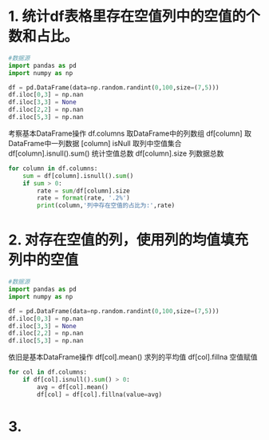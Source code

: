 #  1. 统计df表格里存在空值列中的空值的个数和占比。
```python
#数据源
import pandas as pd
import numpy as np

df = pd.DataFrame(data=np.random.randint(0,100,size=(7,5)))
df.iloc[0,3] = np.nan
df.iloc[3,3] = None
df.iloc[2,2] = np.nan
df.iloc[5,3] = np.nan
```

考察基本DataFrame操作
df.columns  取DataFrame中的列数组
df[column]  取DataFrame中一列数据
[column]   isNull 取列中空值集合
df[column].isnull().sum()  统计空值总数
df[column].size   列数据总数

``` python
for column in df.columns:
    sum = df[column].isnull().sum()
    if sum > 0:
        rate = sum/df[column].size
        rate = format(rate, '.2%')
        print(column,'列中存在空值的占比为:',rate)
```

# 2. 对存在空值的列，使用列的均值填充列中的空值

```python
#数据源
import pandas as pd
import numpy as np

df = pd.DataFrame(data=np.random.randint(0,100,size=(7,5)))
df.iloc[0,3] = np.nan
df.iloc[3,3] = None
df.iloc[2,2] = np.nan
df.iloc[5,3] = np.nan
```

依旧是基本DataFrame操作
df[col].mean()  求列的平均值
df[col].fillna     空值赋值

``` python
for col in df.columns:
    if df[col].isnull().sum() > 0:
        avg = df[col].mean()
        df[col] = df[col].fillna(value=avg)
```

# 3. 

